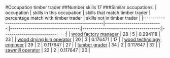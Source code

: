 #Occupation timber trader
##Number skills 17
###Similar occupations:
| occupation                                                |   skills in this occupation |   skills that match timber trader |   percentage match with timber trader |   skills not in timber trader |
|:----------------------------------------------------------|----------------------------:|----------------------------------:|--------------------------------------:|------------------------------:|
| [wood factory manager](wood_factory_manager.md)           |                          28 |                                 5 |                              0.294118 |                            23 |
| [wood drying kiln operator](wood_drying_kiln_operator.md) |                          20 |                                 3 |                              0.176471 |                            17 |
| [wood technology engineer](wood_technology_engineer.md)   |                          29 |                                 2 |                              0.117647 |                            27 |
| [lumber grader](lumber_grader.md)                         |                          34 |                                 2 |                              0.117647 |                            32 |
| [sawmill operator](sawmill_operator.md)                   |                          22 |                                 2 |                              0.117647 |                            20 |

